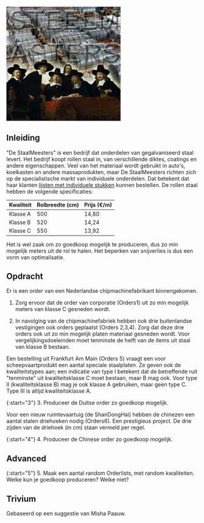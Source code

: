 ![](destaalmeesters.jpg)

## Inleiding

"De StaalMeesters" is een bedrijf dat onderdelen van gegalvaniseerd staal levert. Het bedrijf koopt rollen staal in, van verschillende diktes, coatings en andere eigenschappen. Veel van het materiaal wordt gebruikt in auto's, koelkasten en andere massaprodukten, maar De StaalMeesters richten zich op de specialistische markt van individuele onderdelen. Dat betekent dat haar klanten [lijsten met individuele stukken](staalorders.zip) kunnen bestellen. De rollen staal hebben de volgende specificaties:




| Kwaliteit | Rolbreedte (cm) | Prijs (€/m) |
| --------- | --------------- | ----------- |
| Klasse A  | 500             | 14,80       |
| Klasse B  | 520             | 14,24       |
| Klasse C  | 550             | 13,92       |

Het is wel zaak om zo goedkoop mogelijk te produceren, dus zo min mogelijk meters uit de rol te halen. Het beperken van snijverlies is dus een vorm van optimalisatie.

## Opdracht

Er is een order van een Nederlandse chipmachinefabrikant binnengekomen. 


1.  Zorg ervoor dat de order van corporatie (Orders1) uit zo min mogelijk meters van klasse C gesneden wordt.


1.  In navolging van de chipmachinefabriek hebben ook drie buitenlandse vestigingen ook orders geplaatst (Orders 2,3,4). Zorg dat deze drie orders ook uit zo min mogelijk platen materiaal gesneden wordt. Voor vergelijkingsdoeleinden moet tenminste de helft van de items uit staal van klasse B bestaan.


Een bestelling uit Frankfurt Am Main (Orders 5) vraagt een voor scheepvaartprodukt een aantal speciale staalplaten. Ze geven ook de kwaliteitstypes aan; een indicatie van type I betekent dat de betreffende ruit "tenminste" uit kwaliteitsklasse C moet bestaan, maar B mag ook. Voor type II (kwaliteitsklasse B) mag je ook klasse A gebruiken, maar geen type C. Type III is altijd kwaliteitsklasse A.

{:start="3"}
3. Produceer de Duitse order zo goedkoop mogelijk.


Voor een nieuw ruimtevaartuig (de ShanDongHai) hebben de chinezen een aantal stalen driehoeken nodig (Orders6). Een prestigieus project. De drie zijden van de driehoek (in cm) staan vermeld per regel.

{:start="4"}
4. Produceer de Chinese order zo goedkoop mogelijk.

## Advanced

{:start="5"}
5. Maak een aantal random Orderlists, met random kwaliteiten. Welke kun je goedkoop produceren? Welke niet?


## Trivium

Gebaseerd op een suggestie van Misha Paauw.
